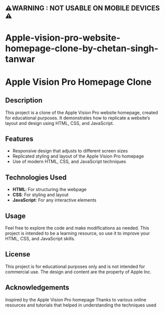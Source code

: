 ## ⚠️WARNING : NOT USABLE ON MOBILE DEVICES ⚠️
# Apple-vision-pro-website-homepage-clone-by-chetan-singh-tanwar

# Apple Vision Pro Homepage Clone

## Description

This project is a clone of the Apple Vision Pro website homepage, created for educational purposes. It demonstrates how to replicate a website’s layout and design using HTML, CSS, and JavaScript.

## Features

- Responsive design that adjusts to different screen sizes
- Replicated styling and layout of the Apple Vision Pro homepage
- Use of modern HTML, CSS, and JavaScript techniques

## Technologies Used

- **HTML**: For structuring the webpage
- **CSS**: For styling and layout
- **JavaScript**: For any interactive elements
## Usage
Feel free to explore the code and make modifications as needed. This project is intended to be a learning resource, so use it to improve your HTML, CSS, and JavaScript skills.

## License
This project is for educational purposes only and is not intended for commercial use. The design and content are the property of Apple Inc.

## Acknowledgements
Inspired by the Apple Vision Pro homepage
Thanks to various online resources and tutorials that helped in understanding the techniques used
